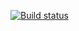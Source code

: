 [![Build status](https://ci.appveyor.com/api/projects/status/2mx33ajy081k9857?svg=true)](https://ci.appveyor.com/project/costya74/ci-api)